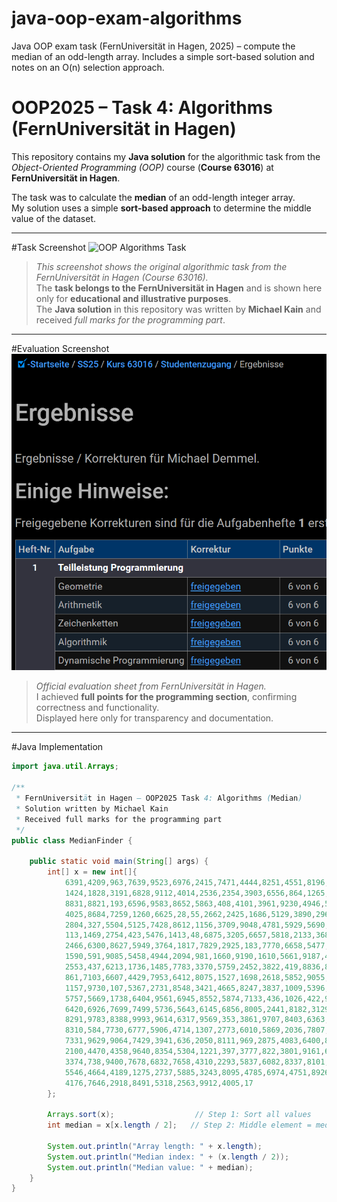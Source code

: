 # java-oop-exam-algorithms
Java OOP exam task (FernUniversität in Hagen, 2025) – compute the median of an odd-length array. Includes a simple sort-based solution and notes on an O(n) selection approach.

# OOP2025 – Task 4: Algorithms (FernUniversität in Hagen)

This repository contains my **Java solution** for the algorithmic task from the *Object-Oriented Programming (OOP)* course (**Course 63016**) at **FernUniversität in Hagen**.

The task was to calculate the **median** of an odd-length integer array.  
My solution uses a simple **sort-based approach** to determine the middle value of the dataset.

---

#Task Screenshot
![OOP Algorithms Task](OOP2025%20-%20task%204%20-%20Algorithmik/OOP2025%20-%20task4%20-%20Algorithmmik.png "OOP2025 – Task 4 – Algorithmik (FernUniversität in Hagen)")

> *This screenshot shows the original algorithmic task from the FernUniversität in Hagen (Course 63016).*  
> The **task belongs to the FernUniversität in Hagen** and is shown here only for **educational and illustrative purposes**.  
> The **Java solution** in this repository was written by **Michael Kain** and received *full marks for the programming part*.

---

#Evaluation Screenshot
![OOP Evaluation Screenshot](OOP2025%20-%20task%204%20-%20Algorithmik/OOP2025%20-%20task%201-5%20-%20Evaluation%20%26%20Score.png "OOP2025 – Evaluation (FernUniversität in Hagen)")

> *Official evaluation sheet from FernUniversität in Hagen.*  
> I achieved **full points for the programming section**, confirming correctness and functionality.  
> Displayed here only for transparency and documentation.

---

#Java Implementation

```java
import java.util.Arrays;

/**
 * FernUniversität in Hagen – OOP2025 Task 4: Algorithms (Median)
 * Solution written by Michael Kain
 * Received full marks for the programming part
 */
public class MedianFinder {

    public static void main(String[] args) {
        int[] x = new int[]{
            6391,4209,963,7639,9523,6976,2415,7471,4444,8251,4551,8196,4314,3159,139,8708,6459,3591,
            1424,1828,3191,6828,9112,4014,2536,2354,3903,6556,864,1265,4364,3596,5423,6291,3240,
            8831,8821,193,6596,9583,8652,5863,408,4101,3961,9230,4946,5160,4927,3948,8195,9727,
            4025,8684,7259,1260,6625,28,55,2662,2425,1686,5129,3890,2967,8584,8372,1554,3643,1765,
            2804,327,5504,5125,7428,8612,1156,3709,9048,4781,5929,5690,9782,8880,3514,4750,329,
            113,1469,2754,423,5476,1413,48,6875,3205,6657,5818,2133,3685,7219,5595,6079,3019,7480,
            2466,6300,8627,5949,3764,1817,7829,2925,183,7770,6658,5477,2830,2675,2811,8599,9369,
            1590,591,9085,5458,4944,2094,981,1660,9190,1610,5661,9187,4573,7196,2225,4723,9759,
            2553,437,6213,1736,1485,7783,3370,5759,2452,3822,419,8836,8883,9633,2724,7892,5027,
            861,7103,6607,4429,7953,6412,8075,1527,1698,2618,5852,9055,9058,9922,9972,1552,4406,
            1157,9730,107,5367,2731,8548,3421,4665,8247,3837,1009,5396,6950,4149,9380,1834,850,
            5757,5669,1738,6404,9561,6945,8552,5874,7133,436,1026,422,9864,2652,1931,3628,8507,
            6420,6926,7699,7499,5736,5643,6145,6856,8005,2441,8182,3129,1663,9261,6074,4386,4503,
            8291,9783,8388,9993,9614,6317,9569,353,3861,9707,8403,6363,5751,6790,5337,8921,652,
            8310,584,7730,6777,5906,4714,1307,2773,6010,5869,2036,7807,4303,4109,1463,7815,6898,
            7331,9629,9064,7429,3941,636,2050,8111,969,2875,4083,6400,8749,1532,9562,7533,9154,
            2100,4470,4358,9640,8354,5304,1221,397,3777,822,3801,9161,6602,2345,9421,4040,8288,
            3374,738,9400,7678,6832,7658,4310,2293,5837,6082,8337,8101,5233,2526,7183,435,3792,
            5546,4664,4189,1275,2737,5885,3243,8095,4785,6974,4751,8926,2744,885,9129,7006,8892,
            4176,7646,2918,8491,5318,2563,9912,4005,17
        };

        Arrays.sort(x);                  // Step 1: Sort all values
        int median = x[x.length / 2];   // Step 2: Middle element = median

        System.out.println("Array length: " + x.length);
        System.out.println("Median index: " + (x.length / 2));
        System.out.println("Median value: " + median);
    }
}
